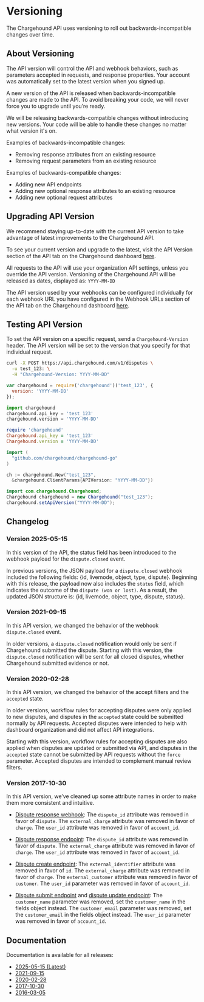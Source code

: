 # Versioning

The Chargehound API uses versioning to roll out backwards-incompatible changes over time.

## About Versioning

The API version will control the API and webhook behaviors, such as parameters accepted in requests, and response properties. Your account was automatically set to the latest version when you signed up.

A new version of the API is released when backwards-incompatible changes are made to the API. To avoid breaking your code, we will never force you to upgrade until you’re ready.

We will be releasing backwards-compatible changes without introducing new versions. Your code will be able to handle these changes no matter what version it's on.

Examples of backwards-incompatible changes:

- Removing response attributes from an existing resource
- Removing request parameters from an existing resource

Examples of backwards-compatible changes:

- Adding new API endpoints
- Adding new optional response attributes to an existing resource
- Adding new optional request attributes

## Upgrading API Version

We recommend staying up-to-date with the current API version to take advantage of latest improvements to the Chargehound API.

To see your current version and upgrade to the latest, visit the API Version section of the API tab on the Chargehound dashboard [here](/dashboard/settings/api).

All requests to the API will use your organization API settings, unless you override the API version. Versioning of the Chargehound API will be released as dates, displayed as: `YYYY-MM-DD`

The API version used by your webhooks can be configured individually for each webhook URL you have configured in the Webhook URLs section of the API tab on the Chargehound dashboard [here](/dashboard/settings/api).

## Testing API Version

To set the API version on a specific request, send a `Chargehound-Version` header. The API version will be set to the version that you specify for that individual request.

```sh
curl -X POST https://api.chargehound.com/v1/disputes \
  -u test_123: \
  -H "Chargehound-Version: YYYY-MM-DD"
```

```javascript
var chargehound = require('chargehound')('test_123', {
  version: 'YYYY-MM-DD'
});
```

```python
import chargehound
chargehound.api_key = 'test_123'
chargehound.version = 'YYYY-MM-DD'
```

```ruby
require 'chargehound'
Chargehound.api_key = 'test_123'
Chargehound.version = 'YYYY-MM-DD'
```

```go
import (
  "github.com/chargehound/chargehound-go"
)

ch := chargehound.New("test_123",
  &chargehound.ClientParams{APIVersion: "YYYY-MM-DD"})
```

```java
import com.chargehound.Chargehound;
Chargehound chargehound = new Chargehound("test_123");
chargehound.setApiVersion("YYYY-MM-DD");
```

## Changelog

### Version 2025-05-15

In this version of the API, the status field has been introduced to the webhook payload for the `dispute.closed` event.

In previous versions, the JSON payload for a `dispute.closed` webhook included the following fields: {id, livemode, object, type, dispute}.
Beginning with this release, the payload now also includes the `status` field, which indicates the outcome of the `dispute (won or lost)`. As a result, the updated JSON structure is: {id, livemode, object, type, dispute, status}.

### Version 2021-09-15

In this API version, we changed the behavior of the webhook `dispute.closed` event.

In older versions, a `dispute.closed` notification would only be sent if Chargehound submitted the dispute. Starting with this version, the `dispute.closed` notification will be sent for all closed disputes, whether Chargehound submitted evidence or not.

### Version 2020-02-28

In this API version, we changed the behavior of the accept filters and the `accepted` state.

In older versions, workflow rules for accepting disputes were only applied to new disputes, and disputes 
 in the `accepted` state could be submitted normally by API requests. Accepted disputes were 
 intended to help with dashboard organization and did not affect API integrations.

Starting with this version, workflow rules for accepting disputes are also applied when disputes are
 updated or submitted via API, and disputes in the `accepted` state cannot be submitted by API requests
 without the `force` parameter. Accepted disputes are intended to complement manual review filters.

### Version 2017-10-30

In this API version, we’ve cleaned up some attribute names in order to make them more consistent and intuitive.

- [Dispute response webhook](#dispute-response-ready): The `dispute_id` attribute was removed in favor of `dispute`. The `external_charge` attribute was removed in favor of `charge`. The `user_id` attribute was removed in favor of `account_id`.

- [Dispute response endpoint](#retrieving-a-dispute-response): The `dispute_id` attribute was removed in favor of `dispute`. The `external_charge` attribute was removed in favor of `charge`. The `user_id` attribute was removed in favor of `account_id`.

- [Dispute create endpoint](#creating-a-dispute): The `external_identifier` attribute was removed in favor of `id`. The `external_charge` attribute was removed in favor of `charge`. The `external_customer` attribute was removed in favor of `customer`. The `user_id` parameter was removed in favor of `account_id`.

- [Dispute submit endpoint](#submitting-a-dispute) and [dispute update endpoint](#updating-a-dispute): The `customer_name` parameter was removed, set the `customer_name` in the fields object instead. The `customer_email` parameter was removed, set the `customer_email` in the fields object instead. The `user_id` parameter was removed in favor of `account_id`.

## Documentation

Documentation is available for all releases:

* [2025-05-15 (Latest)](../2025-05-15/)
* [2021-09-15](../2021-09-15/)
* [2020-02-28](../2020-02-28/)
* [2017-10-30](../2017-10-30/)
* [2016-03-05](../2016-03-05/)
